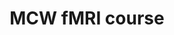 ---
title: "MCW fMRI course"
project_id: 
conf_date: 1999-05-06
conference_id: ""
presenters:
   - peter_bandettini
summary: "MCW fMRI course, Medical College of Wisconsin, Milwaukee, WI"
file: /assets/presentations/
filename: 
layout: presentation
---